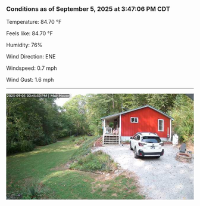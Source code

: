 ### Conditions as of September 5, 2025 at 3:47:06 PM CDT 

Temperature: 84.70 &deg;F

Feels like: 84.70 &deg;F

Humidity: 76%

Wind Direction: ENE

Windspeed: 0.7 mph

Wind Gust: 1.6 mph

---

<img src="./images/latest.jpeg"/>

